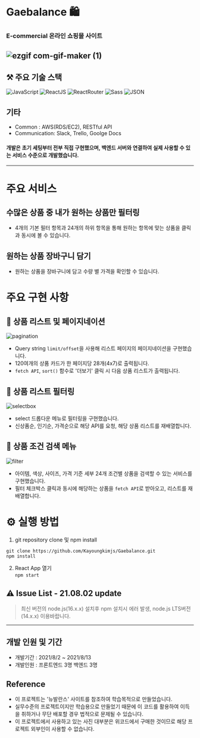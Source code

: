 # Gaebalance 🛍
### E-commercial 온라인 쇼핑몰 사이트
![ezgif com-gif-maker (1)](https://user-images.githubusercontent.com/83155239/139663487-de7354f6-3877-4b10-9bbe-7a79ed9cdf6a.gif)
---
## ⚒ 주요 기술 스택 
<img alt="JavaScript" src ="https://img.shields.io/badge/JavaScript-F7DF1E.svg?&style=for-the-badge&logo=JavaScript&logoColor=white"/>   <img alt="ReactJS" src ="https://img.shields.io/badge/React-61DAFB.svg?&style=for-the-badge&logo=React&logoColor=white"/>   <img alt="ReactRouter" src ="https://img.shields.io/badge/React Router-CA4245.svg?&style=for-the-badge&logo=React Router&logoColor=white"/>   <img alt="Sass" src ="https://img.shields.io/badge/Sass-CC6699.svg?&style=for-the-badge&logo=Sass&logoColor=white"/>   <img alt="JSON" src ="https://img.shields.io/badge/JSON-000000.svg?&style=for-the-badge&logo=JSON&logoColor=white"/>

## 기타 
- Common : AWS(RDS/EC2), RESTful API
- Communication: Slack, Trello, Goolge Docs

#### 개발은 초기 세팅부터 전부 직접 구현했으며, 백엔드 서버와 연결하여 실제 사용할 수 있는 서비스 수준으로 개발했습니다.
---
# 주요 서비스
## 수많은 상품 중 내가 원하는 상품만 필터링
- 4개의 기본 필터 항목과 24개의 하위 항목을 통해 원하는 항목에 맞는 상품을 클릭과 동시에 볼 수 있습니다. 
## 원하는 상품 장바구니 담기   
- 원하는 상품을 장바구니에 담고 수량 별 가격을 확인할 수 있습니다.
# 주요 구현 사항
## 📌 상품 리스트 및 페이지네이션
![pagination](https://user-images.githubusercontent.com/83155239/139663223-66469bf4-3953-4c3a-94ae-36f93ad8c285.gif)
- Query string `limit/offset`을 사용해 리스트 페이지의 페이지네이션을 구현했습니다.
- 120여개의 상품 카드가 한 페이지당 28개(4x7)로 출력됩니다.
- `fetch API`, `sort()` 함수로 '더보기' 클릭 시 다음 상품 리스트가 출력됩니다.
## 📌 상품 리스트 필터링
![selectbox](https://user-images.githubusercontent.com/83155239/139663110-50942fad-c119-40ae-94c2-f6dbf5caaa37.gif)
- select 드롭다운 메뉴로 필터링을 구현했습니다. 
- 신상품순, 인기순, 가격순으로 해당 API를 요청, 해당 상품 리스트를 재배열합니다.
## 📌 상품 조건 검색 메뉴
![filter](https://user-images.githubusercontent.com/83155239/139663174-4969151c-0b57-4dbd-bc83-d1c6d181fa2c.gif)
- 아이템, 색상, 사이즈, 가격 기준 세부 24개 조건별 상품을 검색할 수 있는 서비스를 구현했습니다.
- 필터 체크박스 클릭과 동시에 해당하는 상품을 `fetch API`로 받아오고, 리스트를 재배열합니다.

# ⚙️ 실행 방법
1. git repository clone 및 npm install <br />

`git clone https://github.com/Kayoungkimjs/Gaebalance.git` <br />
`npm install`

2. React App 열기 <br />
`npm start` 

## ⚠️ Issue List - 21.08.02 update
> 최신 버전의 node.js(16.x.x) 설치후 npm 설치시 에러 발생, node.js LTS버전(14.x.x) 이용바랍니다.
---
## 개발 인원 및 기간
- 개발기간 : 2021/8/2 ~ 2021/8/13
- 개발인원 : 프론트엔드 3명 백엔드 3명

## Reference
- 이 프로젝트는 '뉴발란스' 사이트를 참조하여 학습목적으로 만들었습니다.
- 실무수준의 프로젝트이지만 학습용으로 만들었기 때문에 이 코드를 활용하여 이득을 취하거나 무단 배포할 경우 법적으로 문제될 수 있습니다.
- 이 프로젝트에서 사용하고 있는 사진 대부분은 위코드에서 구매한 것이므로 해당 프로젝트 외부인이 사용할 수 없습니다.
